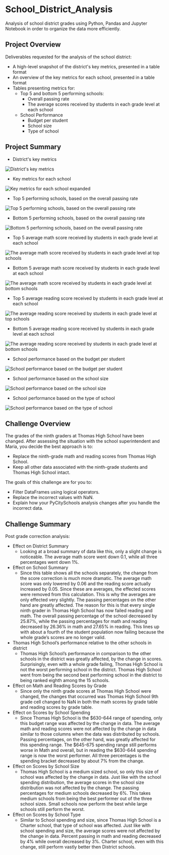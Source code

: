 # School_District_Analysis
Analysis of school district grades using Python, Pandas and Jupyter Notebook in order to organize the data more efficiently. 

## Project Overview
Deliverables requested for the analysis of the school district: 
- A high-level snapshot of the district's key metrics, presented in a table format
- An overview of the key metrics for each school, presented in a table format
- Tables presenting metrics for: 
  - Top 5 and bottom 5 performing schools:
    - Overall passing rate
    - The average scores received by students in each grade level at each school
  - School Performance
    - Budget per student
    - School size
    - Type of school

## Project Summary
- District's key metrics

![District's key metrics](https://github.com/ejlaflure/School_District_Analysis/blob/master/project_tables/District's%20key%20metrics.PNG)
- Key metrics for each school

![Key metrics for each school expanded](https://github.com/ejlaflure/School_District_Analysis/blob/master/project_tables/Key%20metrics%20for%20each%20school%20expanded.PNG)
- Top 5 performing schools, based on the overall passing rate 

![Top 5 performing schools, based on the overall passing rate](https://github.com/ejlaflure/School_District_Analysis/blob/master/project_tables/Top%205%20performing%20schools%2C%20based%20on%20the%20overall%20passing%20rate.PNG)
- Bottom 5 performing schools, based on the overall passing rate 

![Bottom 5 performing schools, based on the overall passing rate](https://github.com/ejlaflure/School_District_Analysis/blob/master/project_tables/Bottom%205%20performing%20schools%2C%20based%20on%20the%20overall%20passing%20rate.PNG)
- Top 5 average math score received by students in each grade level at each school 

![The average math score received by students in each grade level at top schools](https://github.com/ejlaflure/School_District_Analysis/blob/master/project_tables/The%20average%20math%20score%20received%20by%20students%20in%20each%20grade%20level%20at%20top%20schools.PNG)
- Bottom 5 average math score received by students in each grade level at each school 

![The average math score received by students in each grade level at bottom schools](https://github.com/ejlaflure/School_District_Analysis/blob/master/project_tables/The%20average%20math%20score%20received%20by%20students%20in%20each%20grade%20level%20at%20bottom%20schools.PNG)
- Top 5 average reading score received by students in each grade level at each school 

![The average reading score received by students in each grade level at top schools](https://github.com/ejlaflure/School_District_Analysis/blob/master/project_tables/The%20average%20reading%20score%20received%20by%20students%20in%20each%20grade%20level%20at%20top%20schools.PNG)
- Bottom 5 average reading score received by students in each grade level at each school 

![The average reading score received by students in each grade level at bottom schools](https://github.com/ejlaflure/School_District_Analysis/blob/master/project_tables/The%20average%20reading%20score%20received%20by%20students%20in%20each%20grade%20level%20at%20bottom%20schools.PNG)
- School performance based on the budget per student 

![School performance based on the budget per student](https://github.com/ejlaflure/School_District_Analysis/blob/master/project_tables/School%20performance%20based%20on%20the%20budget%20per%20student.PNG)  
- School performance based on the school size 

![School performance based on the school size](https://github.com/ejlaflure/School_District_Analysis/blob/master/project_tables/School%20performance%20based%20on%20the%20school%20size.PNG)  
- School performance based on the type of school 

![School performance based on the type of school](https://github.com/ejlaflure/School_District_Analysis/blob/master/project_tables/School%20performance%20based%20on%20the%20type%20of%20school.PNG)  

## Challenge Overview
The grades of the ninth graders at Thomas High School have been changed. After assessing the situation with the school superintendent and Maria, you decide the best approach is to:
- Replace the ninth-grade math and reading scores from Thomas High School.
- Keep all other data associated with the ninth-grade students and Thomas High School intact.

The goals of this challenge are for you to:
- Filter DataFrames using logical operators.
- Replace the incorrect values with NaN.
- Explain how your PyCitySchools analysis changes after you handle the incorrect data.  

## Challenge Summary
Post grade correction analysis:

- Effect on District Summary
  - Looking at a broad summary of data like this, only a slight change is noticeable.  The average math score went down 0.1, while all three percentages went down 1%. 
- Effect on School Summary
  - Since this table shows all the schools separately, the change from the score correction is much more dramatic. The average math score was only lowered by 0.06 and the reading score actually increased by 0.05. Since these are averages, the effected scores were removed from this calculation. This is why the averages are only effected very slightly. The passing percentages on the other hand are greatly affected. The reason for this is that every single ninth grader in Thomas High School has now failed reading and math. The overall passing percentage of the school decreased by 25.87%, while the passing percentages for math and reading decreased by 26.36% in math and 27.65% in reading. This lines up with about a fourth of the student population now failing because the whole grade’s scores are no longer valid. 
- Thomas High School’s performance relative to the other schools in district
  - Thomas High School’s performance in comparison to the other schools in the district was greatly affected, by the change in scores. Surprisingly, even with a whole grade failing, Thomas High School is not the worst performing school in the district. Thomas High School went from being the second best performing school in the district to being ranked eighth among the 15 schools. 
- Effect on Math and Reading Scores by Grade
  - Since only the ninth grade scores at Thomas High School were changed, the changes that occurred was Thomas High School 9th grade cell changed to NaN in both the math scores by grade table and reading scores by grade table.
- Effect on Scores by School Spending
  - Since Thomas High School is the $630-644 range of spending, only this budget range was affected by the change in data. The average math and reading scores were not affected by the change in data similar to those columns when the data was distributed by schools. Passing percentages, on the other hand, was greatly affected for this spending range. The $645-675 spending range still performs worse in Math and overall, but in reading the $630-644 spending range is now the worst performer. All three percentages is the spending bracket decreased by about 7% from the change. 
- Effect on Scores by School Size
  - Thomas High School is a medium sized school, so only this size of school was affected by the change in data. Just like with the school spending distribution, the average scores in the school size distribution was not affected by the change. The passing percentages for medium schools decreased by 6%. This takes medium schools from being the best performer out of the three school sizes. Small schools now perform the best while large schools still perform the worst.
- Effect on Scores by School Type
  - Similar to School spending and size, since Thomas High School is a Charter school, that type of school was affected. Just like with school spending and size, the average scores were not affected by the change in data. Percent passing in math and reading decreased by 4% while overall decreased by 3%. Charter school, even with this change, still perform vastly better then District schools. 
